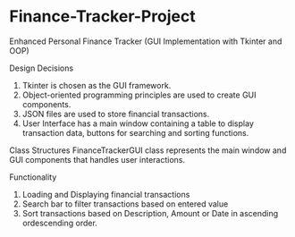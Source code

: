 # Finance-Tracker-Project
Enhanced Personal Finance Tracker (GUI Implementation with Tkinter and OOP)

Design Decisions
1. Tkinter is chosen as the GUI framework.
2. Object-oriented programming principles are used to create GUI components.
3. JSON files are used to store financial transactions.
4. User Interface has a main window containing a table to display transaction data, buttons for searching and sorting functions.

Class Structures
FinanceTrackerGUI class represents the main window and GUI components that handles user interactions.

Functionality
1. Loading and Displaying financial transactions
2. Search bar to filter transactions based on entered value
3. Sort transactions based on Description, Amount or Date in ascending ordescending order.


